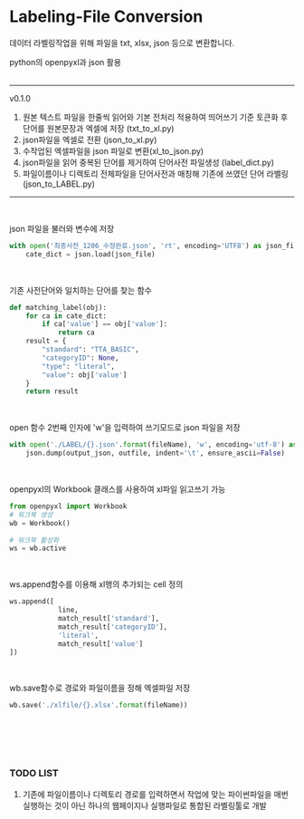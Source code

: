 # Labeling-File Conversion
데이터 라벨링작업을 위해 파일을 txt, xlsx, json 등으로 변환합니다.<br>

python의 openpyxl과 json 활용<br><br>


----------------


v0.1.0<br>
1. 원본 텍스트 파일을 한줄씩 읽어와 기본 전처리 적용하여 띄어쓰기 기준 토큰화 후 단어를 원본문장과 엑셀에 저장 (txt_to_xl.py)<br>
2. json파일을 엑셀로 전환 (json_to_xl.py)<br> 
3. 수작업된 엑셀파일을 json 파일로 변환(xl_to_json.py)<br>
4. json파일을 읽어 중복된 단어를 제거하여 단어사전 파일생성 (label_dict.py) <br>
5. 파일이름이나 디렉토리 전체파일을 단어사전과 매칭해 기존에 쓰였던 단어 라벨링 (json_to_LABEL.py)

-------
<br>


       

json 파일을 불러와 변수에 저장
```python
with open('최종사전_1206_수정완료.json', 'rt', encoding='UTF8') as json_file:
    cate_dict = json.load(json_file)
```
<br>

기존 사전단어와 일치하는 단어를 찾는 함수
```python
def matching_label(obj):
    for ca in cate_dict:
        if ca['value'] == obj['value']:
            return ca
    result = {
        "standard": "TTA_BASIC",
		"categoryID": None,
		"type": "literal",
		"value": obj['value']
    }
    return result
```
<br>

open 함수 2번째 인자에 'w'을 입력하여 쓰기모드로 json 파일을 저장
```python
with open('./LABEL/{}.json'.format(fileName), 'w', encoding='utf-8') as outfile:
    json.dump(output_json, outfile, indent='\t', ensure_ascii=False)
```
<br>

openpyxl의 Workbook 클래스를 사용하여 xl파일 읽고쓰기 가능
```python
from openpyxl import Workbook
# 워크북 생성
wb = Workbook()
 
# 워크북 활성화
ws = wb.active
```
<br>

ws.append함수를 이용해 xl행의 추가되는  cell 정의
```python
ws.append([
            line,
            match_result['standard'],
            match_result['categoryID'],
            'literal',
            match_result['value']
])
```
<br>

wb.save함수로 경로와 파일이름을 정해 엑셀파일 저장
```python
wb.save('./xlfile/{}.xlsx'.format(fileName))
```
<br>


<br><br>

### TODO LIST
1. 기존에 파일이름이나 디렉토리 경로를 입력하면서 작업에 맞는 파이썬파일을 매번 실행하는 것이 아닌 하나의 웹페이지나 실행파일로 통합된 라벨링툴로 개발






